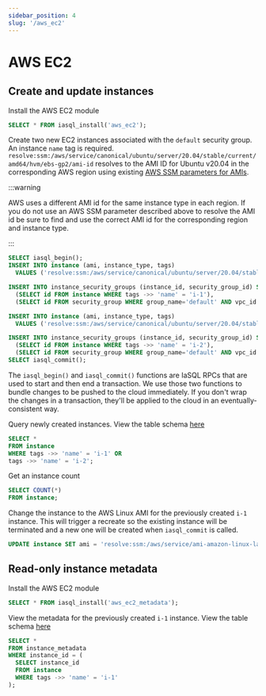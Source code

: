 ```yaml
---
sidebar_position: 4
slug: '/aws_ec2'
---
```


# AWS EC2

## Create and update instances

Install the AWS EC2 module

```sql
SELECT * FROM iasql_install('aws_ec2');
```

Create two new EC2 instances associated with the `default` security group. An instance `name` tag is required. `resolve:ssm:/aws/service/canonical/ubuntu/server/20.04/stable/current/amd64/hvm/ebs-gp2/ami-id` resolves to the AMI ID for Ubuntu v20.04 in the corresponding AWS region using existing [AWS SSM parameters for AMIs](https://aws.amazon.com/blogs/compute/using-system-manager-parameter-as-an-alias-for-ami-id/).

:::warning

AWS uses a different AMI id for the same instance type in each region. If you do not use an AWS SSM parameter described above to resolve the AMI id be sure to find and use the correct AMI id for the corresponding region and instance type.

:::

```sql TheButton
SELECT iasql_begin();
INSERT INTO instance (ami, instance_type, tags)
  VALUES ('resolve:ssm:/aws/service/canonical/ubuntu/server/20.04/stable/current/amd64/hvm/ebs-gp2/ami-id', 't2.micro', '{"name":"i-1"}');

INSERT INTO instance_security_groups (instance_id, security_group_id) SELECT
  (SELECT id FROM instance WHERE tags ->> 'name' = 'i-1'),
  (SELECT id FROM security_group WHERE group_name='default' AND vpc_id = (SELECT id FROM vpc WHERE is_default = true));

INSERT INTO instance (ami, instance_type, tags)
  VALUES ('resolve:ssm:/aws/service/canonical/ubuntu/server/20.04/stable/current/amd64/hvm/ebs-gp2/ami-id', 't2.micro', '{"name":"i-2"}');

INSERT INTO instance_security_groups (instance_id, security_group_id) SELECT
  (SELECT id FROM instance WHERE tags ->> 'name' = 'i-2'),
  (SELECT id FROM security_group WHERE group_name='default' AND vpc_id = (SELECT id FROM vpc WHERE is_default = true));
SELECT iasql_commit();
```

The `iasql_begin()` and `iasql_commit()` functions are IaSQL RPCs that are used to start and then end a transaction. We use those two functions to bundle changes to be pushed to the cloud immediately. If you don't wrap the changes in a transaction, they'll be applied to the cloud in an eventually-consistent way.

Query newly created instances. View the table schema [here](https://dbdocs.io/iasql/iasql?table=instance&schema=public&view=table_structure)

```sql
SELECT *
FROM instance
WHERE tags ->> 'name' = 'i-1' OR
tags ->> 'name' = 'i-2';
```

Get an instance count

```sql
SELECT COUNT(*)
FROM instance;
```

Change the instance to the AWS Linux AMI for the previously created `i-1` instance. This will trigger a recreate so the existing instance will be terminated and a new one will be created when `iasql_commit` is called.

```sql
UPDATE instance SET ami = 'resolve:ssm:/aws/service/ami-amazon-linux-latest/amzn2-ami-hvm-x86_64-gp2' WHERE tags ->> 'name' = 'i-1';
```

## Read-only instance metadata

Install the AWS EC2 module

```sql
SELECT * FROM iasql_install('aws_ec2_metadata');
```

View the metadata for the previously created `i-1` instance. View the table schema [here](https://dbdocs.io/iasql/iasql?table=instance_metadata&schema=public&view=table_structure)

```sql
SELECT *
FROM instance_metadata
WHERE instance_id = (
  SELECT instance_id
  FROM instance
  WHERE tags ->> 'name' = 'i-1'
);
```